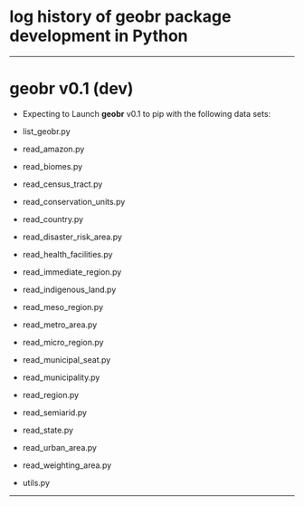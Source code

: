# log history of geobr package development in Python

-------------------------------------------------------
# geobr v0.1 (dev)

* Expecting to Launch **geobr** v0.1 to pip with the following data sets:

 * list_geobr.py
 * read_amazon.py
 * read_biomes.py
 * read_census_tract.py
 * read_conservation_units.py
 * read_country.py
 * read_disaster_risk_area.py
 * read_health_facilities.py
 * read_immediate_region.py
 * read_indigenous_land.py
 * read_meso_region.py
 * read_metro_area.py
 * read_micro_region.py
 * read_municipal_seat.py
 * read_municipality.py
 * read_region.py
 * read_semiarid.py
 * read_state.py
 * read_urban_area.py
 * read_weighting_area.py
 * utils.py


-------------------------------------------------------
